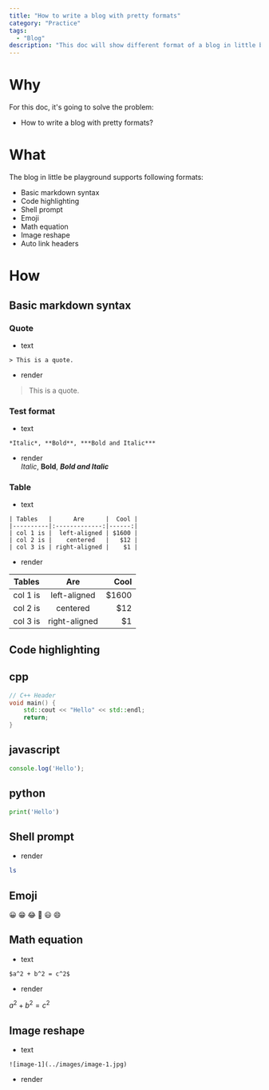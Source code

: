 ```yaml
---
title: "How to write a blog with pretty formats"
category: "Practice"
tags:
  - "Blog"
description: "This doc will show different format of a blog in little bee playground."
---
```


# Why
For this doc, it's going to solve the problem:
- How to write a blog with pretty formats?

# What
The blog in little be playground supports following formats:
- Basic markdown syntax
- Code highlighting
- Shell prompt
- Emoji
- Math equation
- Image reshape
- Auto link headers

# How
## Basic markdown syntax
### Quote
* text
```
> This is a quote.
```
* render<br>
> This is a quote.

### Test format
* text
```
*Italic*, **Bold**, ***Bold and Italic***
```
* render<br>
*Italic*, **Bold**, ***Bold and Italic***

### Table
* text
```
| Tables   |      Are      |  Cool |
|----------|:-------------:|------:|
| col 1 is |  left-aligned | $1600 |
| col 2 is |    centered   |   $12 |
| col 3 is | right-aligned |    $1 |
```
* render

| Tables   |      Are      |  Cool |
|----------|:-------------:|------:|
| col 1 is |  left-aligned | $1600 |
| col 2 is |    centered   |   $12 |
| col 3 is | right-aligned |    $1 |

## Code highlighting
## cpp
```cpp
// C++ Header
void main() {
    std::cout << "Hello" << std::endl;
    return;
}
```

## javascript
```js
console.log('Hello');
```

## python
```python
print('Hello')
```

## Shell prompt
* render

```bash
ls
```

## Emoji
😀 😁 😂 🤣 😃 😄

## Math equation
* text
```
$a^2 + b^2 = c^2$
```
* render

$a^2 + b^2 = c^2$

## Image reshape
* text
```
![image-1](../images/image-1.jpg)
```
* render
